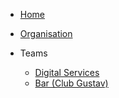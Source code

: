 - [Home](/)

- [Organisation](de/organisation.md)

- Teams
  - [Digital Services](de/digital-services/team.md)
  - [Bar (Club Gustav)](de/bar/team.md)
